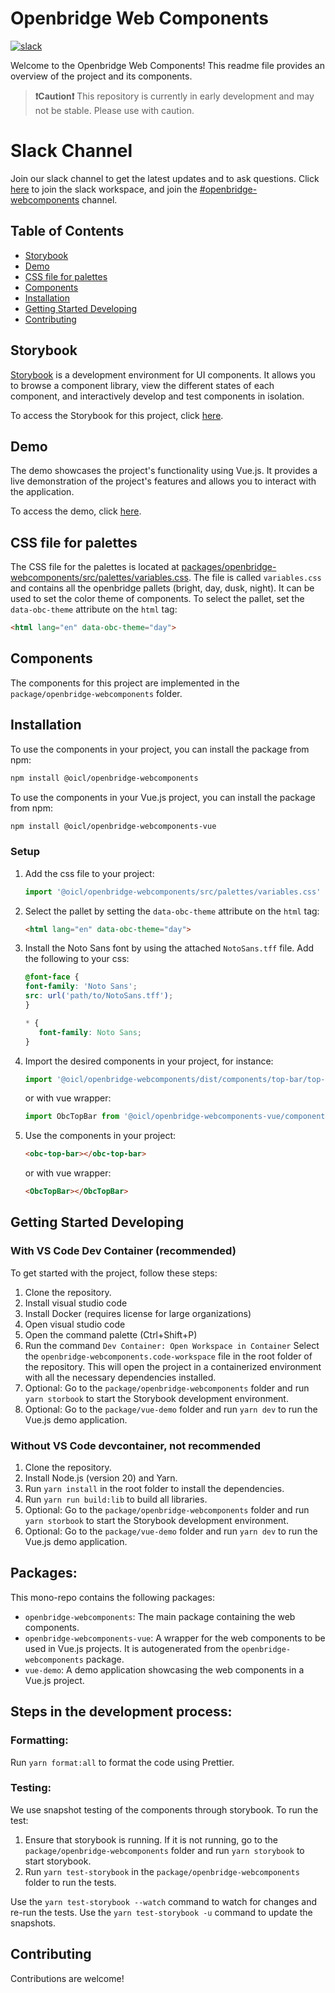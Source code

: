 # Openbridge Web Components
[![slack](https://img.shields.io/badge/slack-join_chat-brightgreen.svg?logo=slack)](https://join.slack.com/t/openbridgegroup/shared_invite/zt-2e4clvl6s-uZLkN5L3g8O~c1UZCN1reQ)

Welcome to the Openbridge Web Components! This readme file provides an overview of the project and its components.


> **❗Caution❗** This repository is currently in early development and may not be stable. Please use with caution.

# Slack Channel
Join our slack channel to get the latest updates and to ask questions. Click [here](https://join.slack.com/t/openbridgegroup/shared_invite/zt-2e4clvl6s-uZLkN5L3g8O~c1UZCN1reQ) to join the slack workspace, and join the [#openbridge-webcomponents](https://openbridgegroup.slack.com/archives/C06LXTCR269) channel.

## Table of Contents

- [Storybook](#storybook)
- [Demo](#demo)
- [CSS file for palettes](#css-file-for-palettes)
- [Components](#components)
- [Installation](#installation)
- [Getting Started Developing](#getting-started-developing)
- [Contributing](#contributing)

## Storybook

[Storybook](https://storybook.js.org/) is a development environment for UI components. It allows you to browse a component library, view the different states of each component, and interactively develop and test components in isolation.

To access the Storybook for this project, click [here](https://openbridge-storybook.web.app).

## Demo

The demo showcases the project's functionality using Vue.js. It provides a live demonstration of the project's features and allows you to interact with the application.

To access the demo, click [here](https://openbridge-demo.web.app/).

## CSS file for palettes
The CSS file for the palettes is located at [packages/openbridge-webcomponents/src/palettes/variables.css](packages/openbridge-webcomponents/src/palettes/variables.css). 
The file is called `variables.css` and contains all the openbridge pallets (bright, day, dusk, night).
It can be used to set the color theme of components.
To select the pallet, set the `data-obc-theme` attribute on the `html` tag:
```html
<html lang="en" data-obc-theme="day">
```

## Components

The components for this project are implemented in the `package/openbridge-webcomponents` folder.

## Installation
To use the components in your project, you can install the package from npm:

```bash
npm install @oicl/openbridge-webcomponents
```

To use the components in your Vue.js project, you can install the package from npm:

```bash
npm install @oicl/openbridge-webcomponents-vue
```

### Setup
1. Add the css file to your project:
   ```javascript
   import '@oicl/openbridge-webcomponents/src/palettes/variables.css'
   ```
2. Select the pallet by setting the `data-obc-theme` attribute on the `html` tag:
   ```html
   <html lang="en" data-obc-theme="day">
   ```
3. Install the Noto Sans font by using the attached `NotoSans.tff` file. Add the following to your css:
   ```css
   @font-face {
   font-family: 'Noto Sans';
   src: url('path/to/NotoSans.tff');
   }

   * {
      font-family: Noto Sans;
   }
   ```
4. Import the desired components in your project, for instance:
   ```javascript
   import '@oicl/openbridge-webcomponents/dist/components/top-bar/top-bar.js'
   ```
   or with vue wrapper:
   ```javascript
   import ObcTopBar from '@oicl/openbridge-webcomponents-vue/components/top-bar/ObcTopBar'
   ```

5. Use the components in your project:
   ```html
   <obc-top-bar></obc-top-bar>
   ```
      or with vue wrapper:
   ```html
   <ObcTopBar></ObcTopBar>
   ```


## Getting Started Developing

### With VS Code Dev Container (recommended)

To get started with the project, follow these steps:

1. Clone the repository.
2. Install visual studio code
3. Install Docker (requires license for large organizations)
4. Open visual studio code
5. Open the command palette (Ctrl+Shift+P)
6. Run the command `Dev Container: Open Workspace in Container`
   Select the `openbridge-webcomponents.code-workspace` file in the root folder of the repository.
   This will open the project in a containerized environment with all the necessary dependencies installed.
7. Optional: Go to the `package/openbridge-webcomponents` folder and run `yarn storbook` to start the Storybook development environment.
8. Optional: Go to the `package/vue-demo` folder and run `yarn dev` to run the Vue.js demo application.

### Without VS Code devcontainer, not recommended

1. Clone the repository.
2. Install Node.js (version 20) and Yarn.
3. Run `yarn install` in the root folder to install the dependencies.
4. Run `yarn run build:lib` to build all libraries.
5. Optional: Go to the `package/openbridge-webcomponents` folder and run `yarn storbook` to start the Storybook development environment.
6. Optional: Go to the `package/vue-demo` folder and run `yarn dev` to run the Vue.js demo application.

## Packages:
This mono-repo contains the following packages:
- `openbridge-webcomponents`: The main package containing the web components.
- `openbridge-webcomponents-vue`: A wrapper for the web components to be used in Vue.js projects. It is autogenerated from the `openbridge-webcomponents` package.
- `vue-demo`: A demo application showcasing the web components in a Vue.js project.

## Steps in the development process:

### Formatting:
Run `yarn format:all` to format the code using Prettier.

### Testing:
We use snapshot testing of the components through storybook.
To run the test:

1. Ensure that storybook is running. If it is not running, go to the `package/openbridge-webcomponents` folder and run `yarn storybook` to start storybook.
2. Run `yarn test-storybook` in the `package/openbridge-webcomponents` folder to run the tests.

Use the `yarn test-storybook --watch` command to watch for changes and re-run the tests.
Use the `yarn test-storybook -u` command to update the snapshots.



## Contributing

Contributions are welcome!

